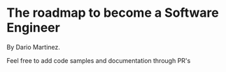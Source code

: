 # The roadmap to become a Software Engineer

By Dario Martinez.

Feel free to add code samples and documentation through PR's

